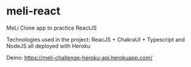 # meli-react
MeLi Clone app to practice ReactJS

Technologies used in the project: ReacJS + ChakraUI + Typescript and NodeJS all deployed with Heroku

Demo: https://meli-challenge-heroku-api.herokuapp.com/
